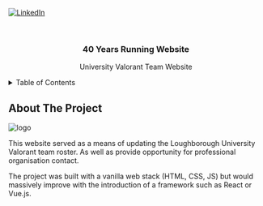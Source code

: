 <div id="top"></div>

[![LinkedIn][linkedin-shield]][linkedin-url]



<!-- PROJECT LOGO -->
<br />
<div align="center">
  <a href="">
    
  </a>

  <h3 align="center">40 Years Running Website</h3>

  <p align="center">
    University Valorant Team Website
    <br />
  </p>
</div>



<!-- TABLE OF CONTENTS -->
<details>
  <summary>Table of Contents</summary>
  <ol>
    <li>
      <a href="#about-the-project">About The Project</a>
      <ul>
      </ul>
    </li>
    <li><a href="#contributing">Contributing</a></li>
  </ol>
</details>



<!-- ABOUT THE PROJECT -->
## About The Project


![logo](https://user-images.githubusercontent.com/20352798/162177491-b4e8359b-1e5c-4564-bbe5-4fcd49dfeae4.gif)

This website served as a means of updating the Loughborough University Valorant team roster. As well as provide opportunity for professional organisation contact.

The project was built with a vanilla web stack (HTML, CSS, JS) but would massively improve with the introduction of a framework such as React or Vue.js.

<!-- MARKDOWN LINKS & IMAGES -->
<!-- https://www.markdownguide.org/basic-syntax/#reference-style-links -->
[linkedin-shield]: https://img.shields.io/badge/-LinkedIn-black.svg?style=for-the-badge&logo=linkedin&colorB=555
[linkedin-url]: https://linkedin.com/in/DDILIBERTO
[product-screenshot]: images/screenshot.png
